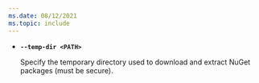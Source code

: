 ```yaml
---
ms.date: 08/12/2021
ms.topic: include
---
```

- **`--temp-dir <PATH>`**

  Specify the temporary directory used to download and extract NuGet packages (must be secure).
